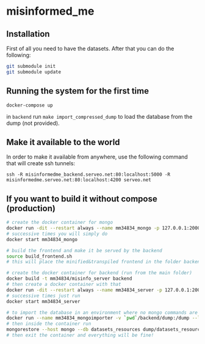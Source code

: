 # misinformed_me

## Installation

First of all you need to have the datasets. After that you can do the following:

```bash
git submodule init
git submodule update
```

## Running the system for the first time

`docker-compose up`

in `backend` run `make import_compressed_dump` to load the database from the dump (not provided).

## Make it available to the world

In order to make it available from anywhere, use the following command that will create ssh tunnels:

`ssh -R misinformedme_backend.serveo.net:80:localhost:5000 -R misinformedme.serveo.net:80:localhost:4200 serveo.net`

## If you want to build it without compose (production)

```bash
# create the docker container for mongo
docker run -dit --restart always --name mm34834_mongo -p 127.0.0.1:20001:27017 -v mm34834_mongo_volume:/data/db mongo
# successive times you will simply do
docker start mm34834_mongo

# build the frontend and make it be served by the backend
source build_frontend.sh
# this will place the minified&transpiled frontend in the folder backend/app

# create the docker container for backend (run from the main folder)
docker build -t mm34834/misinfo_server backend
# then create a docker container with that
docker run -dit --restart always --name mm34834_server -p 127.0.0.1:20000:5000 -e MONGO_HOST=mongo:27017 -v `pwd`/backend:/app --link=mm34834_mongo:mongo mm34834/misinfo_server
# successive times just run
docker start mm34834_server

# to import the database in an environment where no mongo commands are installed, run the following
docker run --name mm34834_mongoimporter -v `pwd`/backend/dump:/dump --link=mm34834_mongo:mongo -it mongo bash
# then inside the container run
mongorestore --host mongo --db datasets_resources dump/datasets_resources && echo "restored"
# then exit the container and everything will be fine!
```